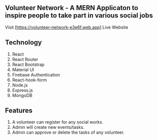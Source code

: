 ## Volunteer Network - A MERN Applicaton to inspire people to take part in various social jobs
Visit [https://volunteer-network-e3e6f.web.app] Live Website

## Technology
1. React
2. React Router
3. React Bootstrap
4. Material UI
5. Firebase Authentication
6. React-hook-form
9. Node.js
10. Express.js
11. MongoDB

## Features

1. A volunteer can register for any social works.
2. Admin will create new events/tasks.
3. Admin can approve or delete the tasks of any volunteer.

